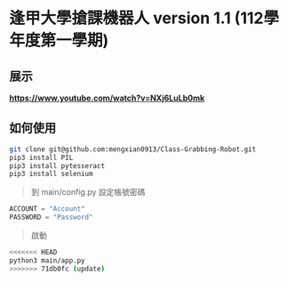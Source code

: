 # 逢甲大學搶課機器人 version 1.1 (112學年度第一學期)

## 展示

**https://www.youtube.com/watch?v=NXj6LuLb0mk**

## 如何使用

```sh
git clone git@github.com:mengxian0913/Class-Grabbing-Robot.git
pip3 install PIL
pip3 install pytesseract
pip3 install selenium
```

> 到 main/config.py 設定帳號密碼

```py
ACCOUNT = "Account"
PASSWORD = "Password"
```

> 啟動

```sh
<<<<<<< HEAD
python3 main/app.py
>>>>>>> 71db0fc (update)
```
